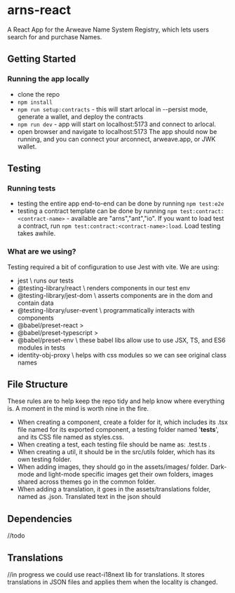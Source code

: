 # arns-react
A React App for the Arweave Name System Registry, which lets users search for and purchase Names.

## Getting Started

### Running the app locally

- clone the repo
- `npm install`
- `npm run setup:contracts` - this will start arlocal in --persist mode, generate a wallet, and deploy the contracts
- `npm run dev` - app will start on localhost:5173 and connect to arlocal.
- open browser and navigate to localhost:5173
The app should now be running, and you can connect your arconnect, arweave.app, or JWK wallet.



## Testing

### Running tests
- testing the entire app end-to-end can be done by running `npm test:e2e`
- testing a contract template can be done by running `npm test:contract:<contract-name>` - available are "arns","ant","io". If you want to load test a contract, run `npm test:contract:<contract-name>:load`. Load testing takes awhile.


### What are we using?

Testing required a bit of configuration to use Jest with vite. We are using:

- jest \ runs our tests
- @testing-library/react \ renders components in our test env
- @testing-library/jest-dom \ asserts components are in the dom and contain data
- @testing-library/user-event \ programmatically interacts with components
- @babel/preset-react >
- @babel/preset-typescript >
- @babel/preset-env \ these babel libs allow use to use JSX, TS, and ES6 modules in tests 
- identity-obj-proxy \ helps with css modules so we can see original class names



## File Structure
These rules are to help keep the repo tidy and help know where everything is. A moment in the mind is worth nine in the fire.

- When creating a component, create a folder for it, which includes its .tsx file named for its exported component, a testing folder named '__tests__', and its CSS file named as styles.css.
- When creating a test, each testing file should be name as: <file its testing>.test.ts .
- When creating a util, it should be in the src/utils folder, which has its own testing folder.
- When adding images, they should go in the assets/images/<theme-type> folder. Dark-mode and light-mode specific images get their own folders, images shared across themes go in the common folder.
- When adding a translation, it goes in the assets/translations folder, named as <native-languages-name>.json. Translated text in the json should

## Dependencies

//todo

## Translations

//in progress
we could use react-i18next lib for translations. It stores translations in JSON files and applies them when the locality is changed.

